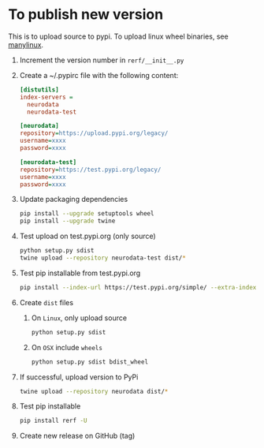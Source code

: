 # To publish new version

This is to upload source to pypi.  To upload linux wheel binaries, see [manylinux](https://github.com/pypa/manylinux). 

1. Increment the version number in `rerf/__init__.py`

1. Create a ~/.pypirc file with the following content:

    ```ini
    [distutils]
    index-servers =
      neurodata
      neurodata-test

    [neurodata]
    repository=https://upload.pypi.org/legacy/
    username=xxxx
    password=xxxx

    [neurodata-test]
    repository=https://test.pypi.org/legacy/
    username=xxxx
    password=xxxx
    ```

1. Update packaging dependencies

    ```bash
    pip install --upgrade setuptools wheel
    pip install --upgrade twine
    ```

1. Test upload on test.pypi.org (only source)

    ```bash
    python setup.py sdist
    twine upload --repository neurodata-test dist/*
    ```

1. Test pip installable from test.pypi.org

    ```bash
    pip install --index-url https://test.pypi.org/simple/ --extra-index-url https://pypi.org/simple rerf==0.0.3.dev2
    ```

1. Create `dist` files

    1. On `Linux`, only upload source

        ```bash
        python setup.py sdist
        ```

    1. On `OSX` include `wheels`

        ```bash
        python setup.py sdist bdist_wheel
        ```

1. If successful, upload version to PyPi

    ```bash
    twine upload --repository neurodata dist/*
    ```

1. Test pip installable

    ```bash
    pip install rerf -U
    ```

1. Create new release on GitHub (tag)